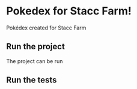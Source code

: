 # Pokedex for Stacc Farm!
Pokédex created for Stacc Farm 


## Run the project
The project can be run 
## Run the tests
